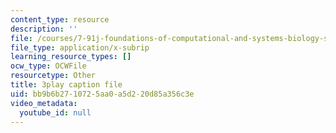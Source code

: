 ```yaml
---
content_type: resource
description: ''
file: /courses/7-91j-foundations-of-computational-and-systems-biology-spring-2014/bb9b6b2710725aa0a5d220d85a356c3e_iKLvCuFD1MA.vtt
file_type: application/x-subrip
learning_resource_types: []
ocw_type: OCWFile
resourcetype: Other
title: 3play caption file
uid: bb9b6b27-1072-5aa0-a5d2-20d85a356c3e
video_metadata:
  youtube_id: null
---
```

